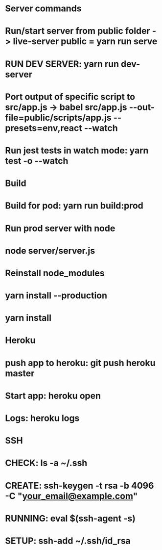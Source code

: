 # Server commands
# Run/start server from public folder -> live-server public = yarn run serve
# RUN DEV SERVER: yarn run dev-server
# Port output of specific script to src/app.js -> babel src/app.js --out-file=public/scripts/app.js --presets=env,react --watch
# Run jest tests in watch mode: yarn test -o --watch

# Build
# Build for pod: yarn run build:prod

# Run prod server with node
# node server/server.js

# Reinstall node_modules
# yarn install --production
# yarn install

# Heroku
# push app to heroku: git push heroku master
# Start app: heroku open
# Logs: heroku logs

# SSH
# CHECK: ls -a ~/.ssh
# CREATE: ssh-keygen -t rsa -b 4096 -C "your_email@example.com"
# RUNNING: eval $(ssh-agent -s)
# SETUP: ssh-add ~/.ssh/id_rsa
